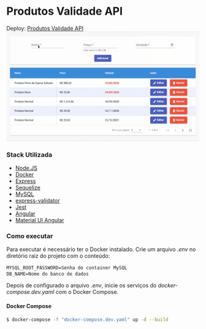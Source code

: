 # Produtos Validade API
Deploy: [Produtos Validade API](https://angular-produtos.herokuapp.com/)
![](overview.gif)
### Stack Utilizada
* [Node.JS](https://nodejs.org/)
* [Docker](https://www.docker.com/)
* [Express](https://expressjs.com/)
* [Sequelize](https://sequelize.org/)
* [MySQL](https://www.mysql.com/)
* [express-validator](https://express-validator.github.io/)
* [Jest](https://jestjs.io/)
* [Angular](https://angular.io/)
* [Material UI Angular](https://material.angular.io//)
### Como executar

Para executar é necessário ter o Docker instalado.
Crie um arquivo *.env* no diretório raiz do projeto com o conteúdo:
```
MYSQL_ROOT_PASSWORD=Senha do container MySQL
DB_NAME=Nome do banco de dados
```

Depois de configurado o arquivo *.env*, inicie os serviços do *docker-compose.dev.yaml* com o Docker Compose.

#### Docker Compose
```sh
$ docker-compose -f "docker-compose.dev.yaml" up -d --build
```
